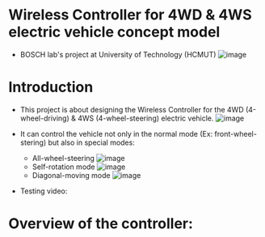# Wireless Controller for 4WD & 4WS electric vehicle concept model
- BOSCH lab's project at University of Technology (HCMUT)
![image](https://github.com/gia0901/Wireless-controller-for-4WD-4WS-vehicle/assets/152675758/cd1f291a-0bc2-4fd9-8939-4fc6ce2e27f1)

# Introduction
- This project is about designing the Wireless Controller for the 4WD (4-wheel-driving) & 4WS (4-wheel-steering) electric vehicle.
  ![image](https://github.com/gia0901/Wireless-controller-for-4WD-4WS-vehicle/assets/152675758/3142f106-a1be-4347-b513-dc79792d57d4)
- It can control the vehicle not only in the normal mode (Ex: front-wheel-stering) but also in special modes:
    + All-wheel-steering
    ![image](https://github.com/gia0901/Wireless-controller-for-4WD-4WS-vehicle/assets/152675758/ec5545ac-2402-4a2c-9b07-66be779876a6)
    + Self-rotation mode
    ![image](https://github.com/gia0901/Wireless-controller-for-4WD-4WS-vehicle/assets/152675758/453b5b74-1d61-4ba6-89b0-283989828835)
    + Diagonal-moving mode
    ![image](https://github.com/gia0901/Wireless-controller-for-4WD-4WS-vehicle/assets/152675758/7d2c0dbd-02a2-46d5-bc8d-3fcab1ad1e10)
  
- Testing video:

# Overview of the controller:

